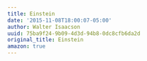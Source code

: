 ```yaml
---
title: Einstein
date: '2015-11-08T18:00:07-05:00'
author: Walter Isaacson
uuid: 75ba9f24-9b09-4d3d-94b8-0dc8cfb6da2d
original_title: Einstein
amazon: true
---
```


